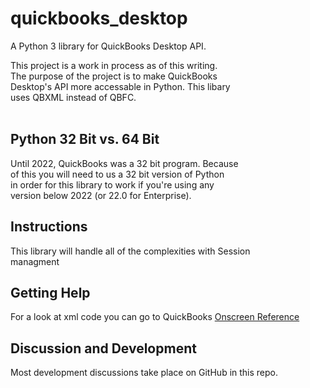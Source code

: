 <h1>quickbooks_desktop</h1> 
A Python 3 library for QuickBooks Desktop API.

This project is a work in process as of this writing.  <br>
The purpose of the project is to make QuickBooks <br>
Desktop's API more accessable in Python. This libary <br>
uses QBXML instead of QBFC. <br>
<br>
<h2>Python 32 Bit vs. 64 Bit</h2>
Until 2022, QuickBooks was a 32 bit program.  Because <br>
of this you will need to us a 32 bit version of Python <br>
in order for this library to work if you're using any <br>
version below 2022 (or 22.0 for Enterprise).<br>

<h2>Instructions</h2>
This library will handle all of the complexities with Session <br>
managment 

<h2>Getting Help</h2>
For a look at xml code you can go to QuickBooks <a href="https://static.developer.intuit.com/qbSDK-current/common/newosr/index.html">Onscreen Reference</a>
<h2>Discussion and Development</h2>
Most development discussions take place on GitHub in this repo. 